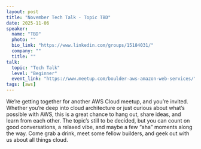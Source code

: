 ```yaml
---
layout: post
title: "November Tech Talk - Topic TBD"
date: 2025-11-06
speaker:
  name: "TBD"
  photo: ""
  bio_link: "https://www.linkedin.com/groups/15184031/"
  company: ""
  title: ""
talk:
  topic: "Tech Talk"
  level: "Beginner"
  event_link: "https://www.meetup.com/boulder-aws-amazon-web-services/"
tags: [aws]
---
```


We’re getting together for another AWS Cloud meetup, and you’re invited. Whether you’re deep into cloud architecture or just curious about what’s possible with AWS, this is a great chance to hang out, share ideas, and learn from each other. The topic’s still to be decided, but you can count on good conversations, a relaxed vibe, and maybe a few “aha” moments along the way. Come grab a drink, meet some fellow builders, and geek out with us about all things cloud.
